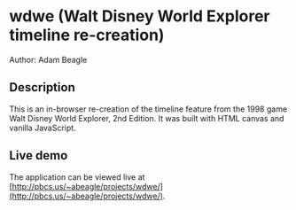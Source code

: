 # wdwe (Walt Disney World Explorer timeline re-creation)

Author: Adam Beagle

## Description

This is an in-browser re-creation of the timeline feature from the 1998 game Walt Disney World Explorer, 2nd Edition. It was built with HTML canvas and vanilla JavaScript.

## Live demo

The application can be viewed live at [http://pbcs.us/~abeagle/projects/wdwe/](http://pbcs.us/~abeagle/projects/wdwe/).
